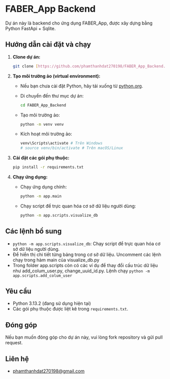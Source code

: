 
# FABER_App Backend

Dự án này là backend cho ứng dụng FABER_App, được xây dựng bằng Python FastApi + Sqlite.

## Hướng dẫn cài đặt và chạy

1.  **Clone dự án:**

    ```bash
    git clone [https://github.com/phamthanhdat270198/FABER_App_Backend.git](https://github.com/phamthanhdat270198/FABER_App_Backend.git)
    ```

2.  **Tạo môi trường ảo (virtual environment):**

    * Nếu bạn chưa cài đặt Python, hãy tải xuống từ [python.org](https://www.python.org/).
    * Di chuyển đến thư mục dự án:

        ```bash
        cd FABER_App_Backend
        ```

    * Tạo môi trường ảo:

        ```bash
        python -m venv venv
        ```

    * Kích hoạt môi trường ảo:

        ```bash
        venv\Scripts\activate # Trên Windows
        # source venv/bin/activate # Trên macOS/Linux
        ```

3.  **Cài đặt các gói phụ thuộc:**

    ```bash
    pip install -r requirements.txt
    ```

4.  **Chạy ứng dụng:**

    * Chạy ứng dụng chính:

        ```bash
        python -m app.main
        ```

    * Chạy script để trực quan hóa cơ sở dữ liệu người dùng:

        ```bash
        python -m app.scripts.visualize_db
        ```

## Các lệnh bổ sung

* `python -m app.scripts.visualize_db`: Chạy script để trực quan hóa cơ sở dữ liệu người dùng.
* Để hiển thị chi tiết từng bảng trong cơ sở dữ liệu. Uncomment các lệnh chạy trong hàm main của visualize_db.py
* Trong folder app.scripts còn có các ví dụ để thay đổi cấu trúc dữ liệu như add_colum_user.py, change_uuid_id.py. Lệnh chạy `python -m app.scripts.add_colum_user`

## Yêu cầu

* Python 3.13.2 (đang sử dụng hiện tại)
* Các gói phụ thuộc được liệt kê trong `requirements.txt`.

## Đóng góp

Nếu bạn muốn đóng góp cho dự án này, vui lòng fork repository và gửi pull request.

## Liên hệ

* [phamthanhdat270198@gmail.com](mailto:phamthanhdat270198@gmail.com)